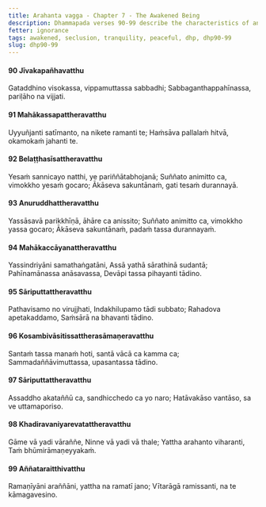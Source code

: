 ```yaml
---
title: Arahanta vagga - Chapter 7 - The Awakened Being
description: Dhammapada verses 90-99 describe the characteristics of an awakened being, the qualities of a peaceful mind, and what makes a place pleasing.
fetter: ignorance
tags: awakened, seclusion, tranquility, peaceful, dhp, dhp90-99
slug: dhp90-99
---
```


#### 90 Jīvakapañhavatthu

Gataddhino visokassa,
vippamuttassa sabbadhi;
Sabbaganthappahīnassa,
pariḷāho na vijjati.

#### 91 Mahākassapattheravatthu

Uyyuñjanti satīmanto,
na nikete ramanti te;
Haṁsāva pallalaṁ hitvā,
okamokaṁ jahanti te.

#### 92 Belaṭṭhasīsattheravatthu

Yesaṁ sannicayo natthi,
ye pariññātabhojanā;
Suññato animitto ca,
vimokkho yesaṁ gocaro;
Ākāseva sakuntānaṁ,
gati tesaṁ durannayā.

#### 93 Anuruddhattheravatthu

Yassāsavā parikkhīṇā,
āhāre ca anissito;
Suññato animitto ca,
vimokkho yassa gocaro;
Ākāseva sakuntānaṁ,
padaṁ tassa durannayaṁ.

#### 94 Mahākaccāyanattheravatthu

Yassindriyāni samathaṅgatāni,
Assā yathā sārathinā sudantā;
Pahīnamānassa anāsavassa,
Devāpi tassa pihayanti tādino.

#### 95 Sāriputtattheravatthu

Pathavisamo no virujjhati,
Indakhilupamo tādi subbato;
Rahadova apetakaddamo,
Saṁsārā na bhavanti tādino.

#### 96 Kosambivāsitissattherasāmaṇeravatthu

Santaṁ tassa manaṁ hoti,
santā vācā ca kamma ca;
Sammadaññāvimuttassa,
upasantassa tādino.

#### 97 Sāriputtattheravatthu

Assaddho akataññū ca,
sandhicchedo ca yo naro;
Hatāvakāso vantāso,
sa ve uttamaporiso.

#### 98 Khadiravaniyarevatattheravatthu

Gāme vā yadi vāraññe,
Ninne vā yadi vā thale;
Yattha arahanto viharanti,
Taṁ bhūmirāmaṇeyyakaṁ.

#### 99 Aññataraitthivatthu

Ramaṇīyāni araññāni,
yattha na ramatī jano;
Vītarāgā ramissanti,
na te kāmagavesino.
